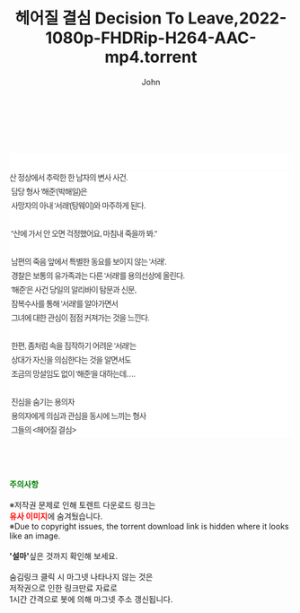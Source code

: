 ﻿---
layout: post
title:  "헤어질 결심 Decision To Leave,2022-1080p-FHDRip-H264-AAC-mp4.torrent"
author: John
categories: [ 영화 ]
tags: [  ]
image:  
description: "헤어질 결심 Decision To Leave,2022-1080p-FHDRip-H264-AAC-mp4 torrent 정보 공유"
toc: true
toc_sticky: true
---

<br>
<div class="view-img">
<a class="view_image" href="https://torrentmobile60.com/bbs/view_image.php?fn=%2Fdata%2Ffile%2Fmovie%2F3735182707_B0mnzkwQ_a61c1c6de43866cb56fbfe929d5f3b49f8d28f8c.jpg" target="_blank"><img alt="" class="img-tag" content="https://torrentmobile60.com/data/file/movie/3735182707_B0mnzkwQ_a61c1c6de43866cb56fbfe929d5f3b49f8d28f8c.jpg" itemprop="image" src="https://torrentmobile60.com/data/file/movie/3735182707_B0mnzkwQ_a61c1c6de43866cb56fbfe929d5f3b49f8d28f8c.jpg"/></a><a class="view_image" href="https://torrentmobile60.com/bbs/view_image.php?fn=%2Fdata%2Ffile%2Fmovie%2F3735182707_cU3z8ym0_8b9ff41687d61d7aea7ed85a3bb4be769414be4a.jpg" target="_blank"><img alt="" class="img-tag" content="https://torrentmobile60.com/data/file/movie/3735182707_cU3z8ym0_8b9ff41687d61d7aea7ed85a3bb4be769414be4a.jpg" itemprop="image" src="https://torrentmobile60.com/data/file/movie/3735182707_cU3z8ym0_8b9ff41687d61d7aea7ed85a3bb4be769414be4a.jpg"/></a></div><div class="view-content" itemprop="description">
<p><br/></p><div class="title_area" style="margin:0px 0px 9px;padding:0px;list-style:none;font-size:12px;font-family:'나눔고딕', NanumGothic, '돋움', Dotum, Helvetica, 'AppleSDGothicNeo-Medium', AppleGothic, sans-serif;height:30px;float:none;background-color:rgb(255,255,255);"><h4 class="h_story" style="margin:5px 10px 0px 0px;padding:0px;list-style:none;font-size:12px;font-family:'돋움', sans-serif;height:18px;width:49px;background:url(&quot;https://ssl.pstatic.net/static/movie/2020/10/h_tx_sp5.png&quot;) no-repeat 0px -17px;float:left;"><strong class="blind" style="margin:0px;padding:0px;list-style:none;font-size:0px;font-family:inherit;color:inherit;width:1px;height:1px;line-height:0;">줄거리</strong></h4></div><p class="con_tx" style="margin-top:-7px;margin-bottom:-6px;list-style:none;font-size:14px;font-family:'나눔고딕', NanumGothic, '돋움', Dotum, Helvetica, 'AppleSDGothicNeo-Medium', AppleGothic, sans-serif;color:rgb(51,51,51);background-image:url(&quot;https://ssl.pstatic.net/static/movie/2014/01/blank.gif&quot;);letter-spacing:-1px;line-height:25px;background-color:rgb(255,255,255);">산 정상에서 추락한 한 남자의 변사 사건.<br style="list-style:none;font-size:12px;font-family:'돋움', sans-serif;color:rgb(0,0,0);"/> 담당 형사 '해준'(박해일)은<br style="list-style:none;font-size:12px;font-family:'돋움', sans-serif;color:rgb(0,0,0);"/> 사망자의 아내 '서래'(탕웨이)와 마주하게 된다.<br style="list-style:none;font-size:12px;font-family:'돋움', sans-serif;color:rgb(0,0,0);"/> <br style="list-style:none;font-size:12px;font-family:'돋움', sans-serif;color:rgb(0,0,0);"/> "산에 가서 안 오면 걱정했어요, 마침내 죽을까 봐."<br style="list-style:none;font-size:12px;font-family:'돋움', sans-serif;color:rgb(0,0,0);"/> <br style="list-style:none;font-size:12px;font-family:'돋움', sans-serif;color:rgb(0,0,0);"/> 남편의 죽음 앞에서 특별한 동요를 보이지 않는 '서래'.<br style="list-style:none;font-size:12px;font-family:'돋움', sans-serif;color:rgb(0,0,0);"/> 경찰은 보통의 유가족과는 다른 '서래'를 용의선상에 올린다.<br style="list-style:none;font-size:12px;font-family:'돋움', sans-serif;color:rgb(0,0,0);"/> '해준'은 사건 당일의 알리바이 탐문과 신문,<br style="list-style:none;font-size:12px;font-family:'돋움', sans-serif;color:rgb(0,0,0);"/> 잠복수사를 통해 '서래'를 알아가면서<br style="list-style:none;font-size:12px;font-family:'돋움', sans-serif;color:rgb(0,0,0);"/> 그녀에 대한 관심이 점점 커져가는 것을 느낀다.<br style="list-style:none;font-size:12px;font-family:'돋움', sans-serif;color:rgb(0,0,0);"/> <br style="list-style:none;font-size:12px;font-family:'돋움', sans-serif;color:rgb(0,0,0);"/> 한편, 좀처럼 속을 짐작하기 어려운 '서래'는<br style="list-style:none;font-size:12px;font-family:'돋움', sans-serif;color:rgb(0,0,0);"/> 상대가 자신을 의심한다는 것을 알면서도<br style="list-style:none;font-size:12px;font-family:'돋움', sans-serif;color:rgb(0,0,0);"/> 조금의 망설임도 없이 '해준'을 대하는데….<br style="list-style:none;font-size:12px;font-family:'돋움', sans-serif;color:rgb(0,0,0);"/> <br style="list-style:none;font-size:12px;font-family:'돋움', sans-serif;color:rgb(0,0,0);"/> 진심을 숨기는 용의자<br style="list-style:none;font-size:12px;font-family:'돋움', sans-serif;color:rgb(0,0,0);"/> 용의자에게 의심과 관심을 동시에 느끼는 형사<br style="list-style:none;font-size:12px;font-family:'돋움', sans-serif;color:rgb(0,0,0);"/> 그들의 &lt;헤어질 결심&gt;</p> </div>
    
<br><br><br>
<p data-ke-size="size16"><b><span style="color: green;">주의사항</span></b><br /><br />※저작권 문제로 인해 토렌트 다운로드 링크는<br /><b><span style="color: red;">유사 이미지</span></b>에 숨겨뒀습니다.<br />※Due to copyright issues, the torrent download link is hidden where it looks like an image.<br /><br /><b>'설마'</b>싶은 것까지 확인해 보세요.<br /><br />숨김링크 클릭 시 마그넷 나타나지 않는 것은<br />저작권으로 인한 링크만료 자료로<br />1시간 간격으로 봇에 의해 마그넷 주소 갱신됩니다.</p>
